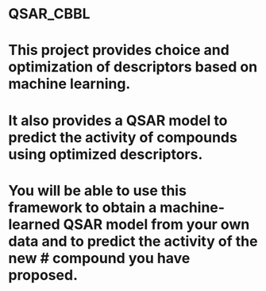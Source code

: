 # QSAR_CBBL

# This project provides choice and optimization of descriptors based on machine learning. 
# It also provides a QSAR model to predict the activity of compounds using optimized descriptors. 
# You will be able to use this framework to obtain a machine-learned QSAR model from your own data and to predict the activity of the new # compound you have proposed.
